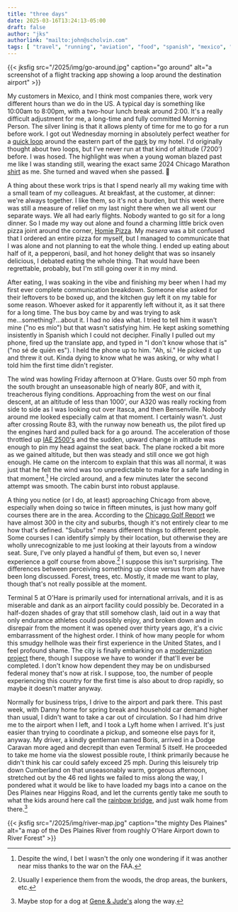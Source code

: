 ```yaml
---
title: "three days"
date: 2025-03-16T13:24:13-05:00
draft: false
author: "jks"
authorlink: "mailto:john@scholvin.com"
tags: [ "travel", "running", "aviation", "food", "spanish", "mexico", "sunday seven","golf" ]
---
```


{{< jksfig src="/2025/img/go-around.jpg" caption="go around" alt="a screenshot of a flight tracking app showing a loop around the destination airport"  >}}

<a name="one"></a>My customers in Mexico, and I think most companies there, work very different hours than we do in the US. A typical day is something like 10:00am to 8:00pm, with a two-hour lunch break around 2:00. It's a really difficult adjustment for me, a long-time and fully committed Morning Person. The silver lining is that it allows plenty of time for me to go for a run before work. I got out Wednesday morning in absolutely perfect weather for a [quick loop](https://www.strava.com/activities/13861902693) around the eastern part of the [park](https://scholvin.com/posts/2025/03/02/polanco/#one) by my hotel. I'd originally thought about two loops, but I've never run at that kind of altitude (7200') before. I was hosed. The highlight was when a young woman blazed past me like I was standing still, wearing the exact same 2024 Chicago Marathon [shirt](https://scholvin.com/2024/img/post-race.jpg) as me. She turned and waved when she passed. :blue_heart:

<a name="two"></a>A thing about these work trips is that I spend nearly all my waking time with a small team of my colleagues. At breakfast, at the customer, at dinner: we're always together. I like them, so it's not a burden, but this week there was still a measure of relief on my last night there when we all went our separate ways. We all had early flights. Nobody wanted to go sit for a long dinner. So I made my way out alone and found a charming little brick oven pizza joint around the corner, [Homie Pizza](https://www.homiepizza.mx). My _mesera_ was a bit confused that I ordered an entire pizza for myself, but I managed to communicate that I was alone and not planning to eat the whole thing. I ended up eating about half of it, a pepperoni, basil, and hot honey delight that was so insanely delicious, I debated eating the whole thing. That would have been regrettable, probably, but I'm still going over it in my mind.

<a name="three"></a>After eating, I was soaking in the vibe and finishing my beer when I had my first ever complete communication breakdown. Someone else asked for their leftovers to be boxed up, and the kitchen guy left it on my table for some reason. Whoever asked for it apparently left without it, as it sat there for a long time. The bus boy came by and was trying to ask me...something?...about it. I had no idea what. I tried to tell him it wasn't mine ("no es mío") but that wasn't satisfying him. He kept asking something insistently in Spanish which I could not decipher. Finally I pulled out my phone, fired up the translate app, and typed in "I don't know whose that is" ("no sé de quién es"). I held the phone up to him. "Ah, sí." He picked it up and threw it out. Kinda dying to know what he was asking, or why what I told him the first time didn't register.

<a name="four"></a>The wind was howling Friday afternoon at O'Hare. Gusts over 50 mph from the south brought an unseasonable high of nearly 80F, and with it, treacherous flying conditions. Approaching from the west on our final descent, at an altitude of less than 1000', our A320 was really rocking from side to side as I was looking out over Itasca, and then Bensenville. Nobody around me looked especially calm at that moment. I certainly wasn't. Just after crossing Route 83, with the runway now beneath us, the pilot fired up the engines hard and pulled back for a go around. The acceleration of those throttled up [IAE 2500's](https://en.wikipedia.org/wiki/IAE_V2500) and the sudden, upward change in attitude was enough to pin my head against the seat back. The plane rocked a bit more as we gained altitude, but then was steady and still once we got high enough. He came on the intercom to explain that this was all normal, it was just that he felt the wind was too unpredictable to make for a safe landing in that moment.[^1] He circled around, and a few minutes later the second attempt was smooth. The cabin burst into robust applause.

<a name="five"></a>A thing you notice (or I do, at least) approaching Chicago from above, especially when doing so twice in fifteen minutes, is just how many golf courses there are in the area. According to the [Chicago Golf Report](https://www.chicagogolfreport.com/chicago-golf-courses/) we have almost 300 in the city and suburbs, though it's not entirely clear to me how that's defined. "Suburbs" means different things to different people. Some courses I can identify simply by their location, but otherwise they are wholly unrecognizable to me just looking at their layouts from a window seat. Sure, I've only played a handful of them, but even so, I never experience a golf course from above.[^2] I suppose this isn't surprising. The differences between perceiving something up close versus from afar have been long discussed. Forest, trees, etc. Mostly, it made me want to play, though that's not really possible at the moment.

<a name="six"></a>Terminal 5 at O'Hare is primarily used for international arrivals, and it is as miserable and dank as an airport facility could possibly be. Decorated in a half-dozen shades of gray that still somehow clash, laid out in a way that only endurance athletes could possibly enjoy, and broken down and in disrepair from the moment it was opened over thirty years ago, it's a civic embarrassment of the highest order. I think of how many people for whom this smudgy hellhole was their first experience in the United States, and I feel profound shame. The city is finally embarking on a [modernization project](https://ord21.com/signature_projects/Pages/Terminal-5.aspx) there, though I suppose we have to wonder if that'll ever be completed. I don't know how dependent they may be on undisbursed federal money that's now at risk. I suppose, too, the number of people experiencing this country for the first time is also about to drop rapidly, so maybe it doesn't matter anyway.

<a name="seven"></a>Normally for business trips, I drive to the airport and park there. This past week, with Danny home for spring break and household car demand higher than usual, I didn't want to take a car out of circulation. So I had him drive me to the airport when I left, and I took a Lyft home when I arrived. It's just easier than trying to coordinate a pickup, and someone else pays for it, anyway. My driver, a kindly gentleman named Boris, arrived in a Dodge Caravan more aged and decrepit than even Terminal 5 itself. He proceeded to take me home via the slowest possible route, I think primarily because he didn't think his car could safely exceed 25 mph. During this leisurely trip down Cumberland on that unseasonably warm, gorgeous afternoon, stretched out by the 46 red lights we failed to miss along the way, I pondered what it would be like to have loaded my bags into a canoe on the Des Plaines near Higgins Road, and let the currents gently take me south to what the kids around here call the [rainbow bridge](https://www.flickr.com/photos/8432336@N08/32759630835), and just walk home from there.[^3]

{{< jksfig src="/2025/img/river-map.jpg" caption="the mighty Des Plaines" alt="a map of the Des Plaines River from roughly O'Hare Airport down to River Forest"  >}}

[^1]: Despite the wind, I bet I wasn't the only one wondering if it was another near miss thanks to the war on the FAA.
[^2]: Usually I experience them from the woods, the drop areas, the bunkers, etc.
[^3]: Maybe stop for a dog at [Gene & Jude's](https://www.geneandjudes.com) along the way.

